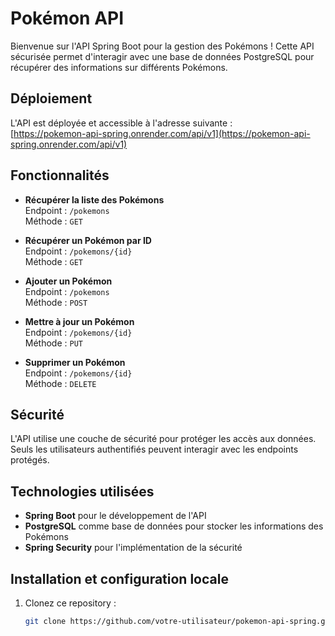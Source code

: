 # Pokémon API

Bienvenue sur l'API Spring Boot pour la gestion des Pokémons ! Cette API sécurisée permet d'interagir avec une base de données PostgreSQL pour récupérer des informations sur différents Pokémons.

## Déploiement

L'API est déployée et accessible à l'adresse suivante :  
[https://pokemon-api-spring.onrender.com/api/v1](https://pokemon-api-spring.onrender.com/api/v1)

## Fonctionnalités

- **Récupérer la liste des Pokémons**  
  Endpoint : `/pokemons`  
  Méthode : `GET`

- **Récupérer un Pokémon par ID**  
  Endpoint : `/pokemons/{id}`  
  Méthode : `GET`

- **Ajouter un Pokémon**  
  Endpoint : `/pokemons`  
  Méthode : `POST`

- **Mettre à jour un Pokémon**  
  Endpoint : `/pokemons/{id}`  
  Méthode : `PUT`

- **Supprimer un Pokémon**  
  Endpoint : `/pokemons/{id}`  
  Méthode : `DELETE`

## Sécurité

L'API utilise une couche de sécurité pour protéger les accès aux données. Seuls les utilisateurs authentifiés peuvent interagir avec les endpoints protégés.

## Technologies utilisées

- **Spring Boot** pour le développement de l'API
- **PostgreSQL** comme base de données pour stocker les informations des Pokémons
- **Spring Security** pour l'implémentation de la sécurité

## Installation et configuration locale

1. Clonez ce repository :
   ```bash
   git clone https://github.com/votre-utilisateur/pokemon-api-spring.git
